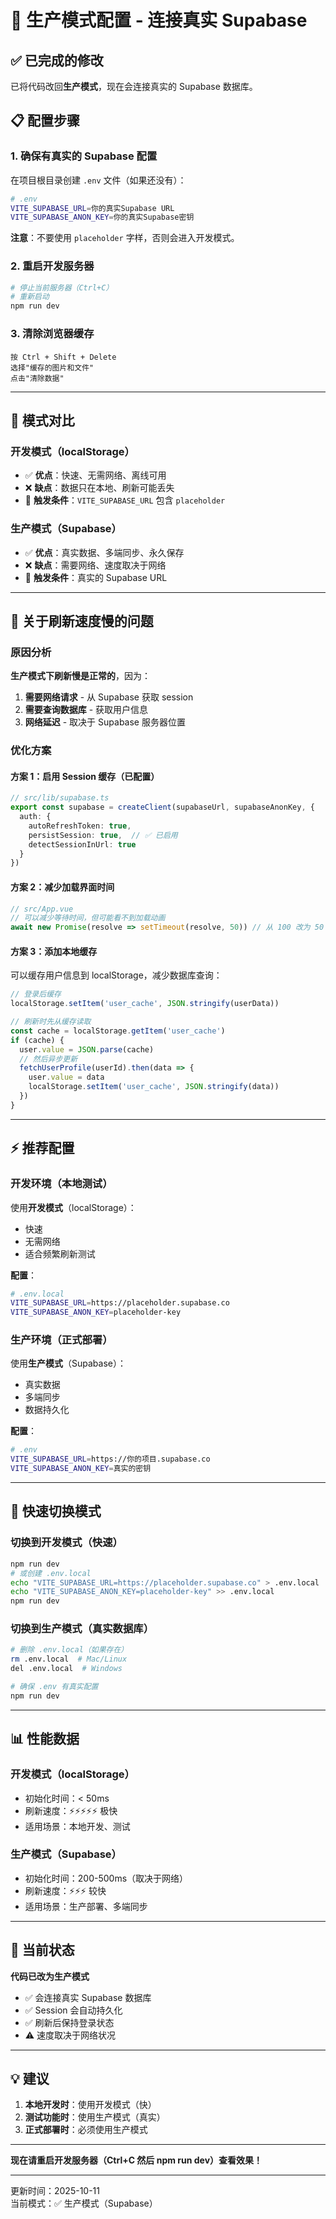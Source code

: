 # 🚀 生产模式配置 - 连接真实 Supabase

## ✅ 已完成的修改

已将代码改回**生产模式**，现在会连接真实的 Supabase 数据库。

## 📋 配置步骤

### 1. 确保有真实的 Supabase 配置

在项目根目录创建 `.env` 文件（如果还没有）：

```bash
# .env
VITE_SUPABASE_URL=你的真实Supabase URL
VITE_SUPABASE_ANON_KEY=你的真实Supabase密钥
```

**注意**：不要使用 `placeholder` 字样，否则会进入开发模式。

### 2. 重启开发服务器

```bash
# 停止当前服务器（Ctrl+C）
# 重新启动
npm run dev
```

### 3. 清除浏览器缓存

```
按 Ctrl + Shift + Delete
选择"缓存的图片和文件"
点击"清除数据"
```

---

## 🔄 模式对比

### 开发模式（localStorage）
- ✅ **优点**：快速、无需网络、离线可用
- ❌ **缺点**：数据只在本地、刷新可能丢失
- 🔧 **触发条件**：`VITE_SUPABASE_URL` 包含 `placeholder`

### 生产模式（Supabase）
- ✅ **优点**：真实数据、多端同步、永久保存
- ❌ **缺点**：需要网络、速度取决于网络
- 🔧 **触发条件**：真实的 Supabase URL

---

## 🐌 关于刷新速度慢的问题

### 原因分析

**生产模式下刷新慢是正常的**，因为：

1. **需要网络请求** - 从 Supabase 获取 session
2. **需要查询数据库** - 获取用户信息
3. **网络延迟** - 取决于 Supabase 服务器位置

### 优化方案

#### 方案 1：启用 Session 缓存（已配置）
```typescript
// src/lib/supabase.ts
export const supabase = createClient(supabaseUrl, supabaseAnonKey, {
  auth: {
    autoRefreshToken: true,
    persistSession: true,  // ✅ 已启用
    detectSessionInUrl: true
  }
})
```

#### 方案 2：减少加载界面时间
```typescript
// src/App.vue
// 可以减少等待时间，但可能看不到加载动画
await new Promise(resolve => setTimeout(resolve, 50)) // 从 100 改为 50
```

#### 方案 3：添加本地缓存
可以缓存用户信息到 localStorage，减少数据库查询：

```typescript
// 登录后缓存
localStorage.setItem('user_cache', JSON.stringify(userData))

// 刷新时先从缓存读取
const cache = localStorage.getItem('user_cache')
if (cache) {
  user.value = JSON.parse(cache)
  // 然后异步更新
  fetchUserProfile(userId).then(data => {
    user.value = data
    localStorage.setItem('user_cache', JSON.stringify(data))
  })
}
```

---

## ⚡ 推荐配置

### 开发环境（本地测试）
使用**开发模式**（localStorage）：
- 快速
- 无需网络
- 适合频繁刷新测试

**配置**：
```bash
# .env.local
VITE_SUPABASE_URL=https://placeholder.supabase.co
VITE_SUPABASE_ANON_KEY=placeholder-key
```

### 生产环境（正式部署）
使用**生产模式**（Supabase）：
- 真实数据
- 多端同步
- 数据持久化

**配置**：
```bash
# .env
VITE_SUPABASE_URL=https://你的项目.supabase.co
VITE_SUPABASE_ANON_KEY=真实的密钥
```

---

## 🔧 快速切换模式

### 切换到开发模式（快速）
```bash
npm run dev
# 或创建 .env.local
echo "VITE_SUPABASE_URL=https://placeholder.supabase.co" > .env.local
echo "VITE_SUPABASE_ANON_KEY=placeholder-key" >> .env.local
npm run dev
```

### 切换到生产模式（真实数据库）
```bash
# 删除 .env.local（如果存在）
rm .env.local  # Mac/Linux
del .env.local  # Windows

# 确保 .env 有真实配置
npm run dev
```

---

## 📊 性能数据

### 开发模式（localStorage）
- 初始化时间：< 50ms
- 刷新速度：⚡⚡⚡⚡⚡ 极快
- 适用场景：本地开发、测试

### 生产模式（Supabase）
- 初始化时间：200-500ms（取决于网络）
- 刷新速度：⚡⚡⚡ 较快
- 适用场景：生产部署、多端同步

---

## 🎯 当前状态

**代码已改为生产模式**

- ✅ 会连接真实 Supabase 数据库
- ✅ Session 会自动持久化
- ✅ 刷新后保持登录状态
- ⚠️ 速度取决于网络状况

---

## 💡 建议

1. **本地开发时**：使用开发模式（快）
2. **测试功能时**：使用生产模式（真实）
3. **正式部署时**：必须使用生产模式

---

**现在请重启开发服务器（Ctrl+C 然后 npm run dev）查看效果！**

---

更新时间：2025-10-11  
当前模式：✅ 生产模式（Supabase）


